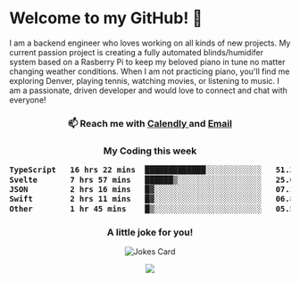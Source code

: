 <h1> Welcome to my GitHub! 👋 </h1>


  I am a backend engineer who loves working on all kinds of new projects. My current passion project is creating a fully automated blinds/humidifer system based on a Rasberry Pi to keep my beloved piano in tune no matter changing weather conditions. When I am not practicing piano, you'll find me exploring Denver, playing tennis, watching movies, or listening to music. I am a passionate, driven developer and would love to connect and chat with everyone!

<h3 align = "center"> 📫 Reach me with <a href = "https://calendly.com/msbrandt00/30min"> Calendly </a> and <a href="mailto:msbrandt00@gmail.com">Email</a> 
 </h3>


 
<div align = "center"
[![Anurag's GitHub stats](https://github-readme-stats.vercel.app/api?username=mbrandt00)](https://github.com/anuraghazra/github-readme-stats)
          </div>
<h3 align="center">
  My Coding this week
<!--START_SECTION:waka-->

```txt
TypeScript   16 hrs 22 mins  █████████████░░░░░░░░░░░░   51.38 %
Svelte       7 hrs 57 mins   ██████▒░░░░░░░░░░░░░░░░░░   25.00 %
JSON         2 hrs 16 mins   █▓░░░░░░░░░░░░░░░░░░░░░░░   07.15 %
Swift        2 hrs 11 mins   █▓░░░░░░░░░░░░░░░░░░░░░░░   06.87 %
Other        1 hr 45 mins    █▒░░░░░░░░░░░░░░░░░░░░░░░   05.50 %
```

<!--END_SECTION:waka-->

### A little joke for you!

![Jokes Card](https://readme-jokes.vercel.app/api?hideBorder)

<a href="https://www.linkedin.com/in/mbrandt00/"><img src="https://img.shields.io/badge/linkedin-%230077B5.svg?&style=for-the-badge&logo=linkedin&logoColor=white" /></a>
